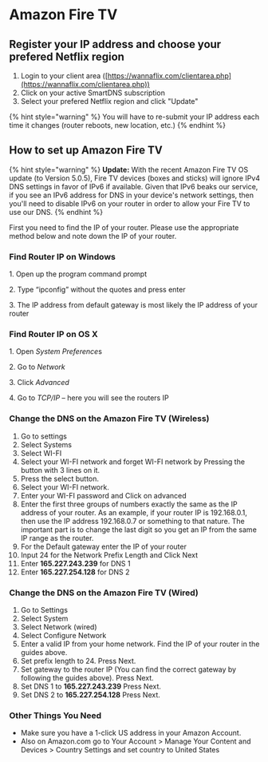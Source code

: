 # Amazon Fire TV

## Register your IP address and choose your prefered Netflix region

1. Login to your client area ([https://wannaflix.com/clientarea.php](https://wannaflix.com/clientarea.php))
2. Click on your active SmartDNS subscription
3. Select your prefered Netflix region and click "Update"

{% hint style="warning" %}
You will have to re-submit your IP address each time it changes (router reboots, new location, etc.)
{% endhint %}



## How to set up Amazon Fire TV

{% hint style="warning" %}
**Update:** With the recent Amazon Fire TV OS update (to Version 5.0.5), Fire TV devices (boxes and sticks) will ignore IPv4 DNS settings in favor of IPv6 if available. Given that IPv6 beaks our service, if you see an IPv6 address for DNS in your device's network settings, then you'll need to disable IPv6 on your router in order to allow your Fire TV to use our DNS.
{% endhint %}

First you need to find the IP of your router. Please use the appropriate method below and note down the IP of your router.

### Find Router IP on Windows

1\. Open up the program command prompt

2\. Type “ipconfig” without the quotes and press enter

3\. The IP address from default gateway is most likely the IP address of your router

### Find Router IP on OS X

1\. Open _System Preferenc&#x65;_&#x73;

2\. Go to _Network_

3\. Click _Advanced_

4\. Go to _TCP/IP_ – here you will see the routers IP

### Change the DNS on the Amazon Fire TV (Wireless)

1. Go to settings
2. Select Systems
3. Select WI-FI
4. Select your WI-FI network and forget WI-FI network by Pressing the button with 3 lines on it.
5. Press the select button.
6. Select your WI-FI network.
7. Enter your WI-FI password and Click on advanced&#x20;
8. Enter the first three groups of numbers exactly the same as the IP address of your router. As an example, if your router IP is 192.168.0.1, then use the IP address 192.168.0.7 or something to that nature. The important part is to change the last digit so you get an IP from the same IP range as the router.&#x20;
9. For the Default gateway enter the IP of your router
10. Input 24 for the Network Prefix Length and Click Next&#x20;
11. Enter **165.227.243.239** for DNS 1
12. Enter **165.227.254.128** for DNS 2

### Change the DNS on the Amazon Fire TV (Wired)

1. Go to Settings
2. Select System
3. Select Network (wired)
4. Select Configure Network
5. Enter a valid IP from your home network. Find the IP of your router in the guides above.
6. Set prefix length to 24. Press Next.
7. Set gateway to the router IP (You can find the correct gateway by following the guides above). Press Next.
8. Set DNS 1 to **165.227.243.239**  Press Next.
9. Set DNS 2 to **165.227.254.128**  Press Next.

### Other Things You Need

* Make sure you have a 1-click US address in your Amazon Account.&#x20;
* Also on Amazon.com go to Your Account > Manage Your Content and Devices > Country Settings and set country to United States
